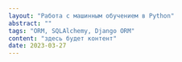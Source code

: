 ```yaml
---
layout: "Работа с машинным обучением в Python"
abstract: ""
tags: "ORM, SQLAlchemy, Django ORM"
content: "здесь будет контент"
date: 2023-03-27
---
```

